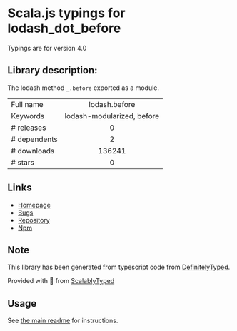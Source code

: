 
# Scala.js typings for lodash_dot_before

Typings are for version 4.0

## Library description:
The lodash method `_.before` exported as a module.

|                    |                 |
| ------------------ | :-------------: |
| Full name          | lodash.before |
| Keywords           | lodash-modularized, before |
| # releases         | 0 |
| # dependents       | 2 |
| # downloads        | 136241 |
| # stars            | 0 |

## Links
- [Homepage](https://lodash.com/)
- [Bugs](https://github.com/lodash/lodash/issues)
- [Repository](https://github.com/lodash/lodash)
- [Npm](https://www.npmjs.com/package/lodash.before)
    


## Note
This library has been generated from typescript code from [DefinitelyTyped](https://definitelytyped.org).

Provided with :purple_heart: from [ScalablyTyped](https://github.com/oyvindberg/ScalablyTyped)

## Usage
See [the main readme](../../readme.md) for instructions.


